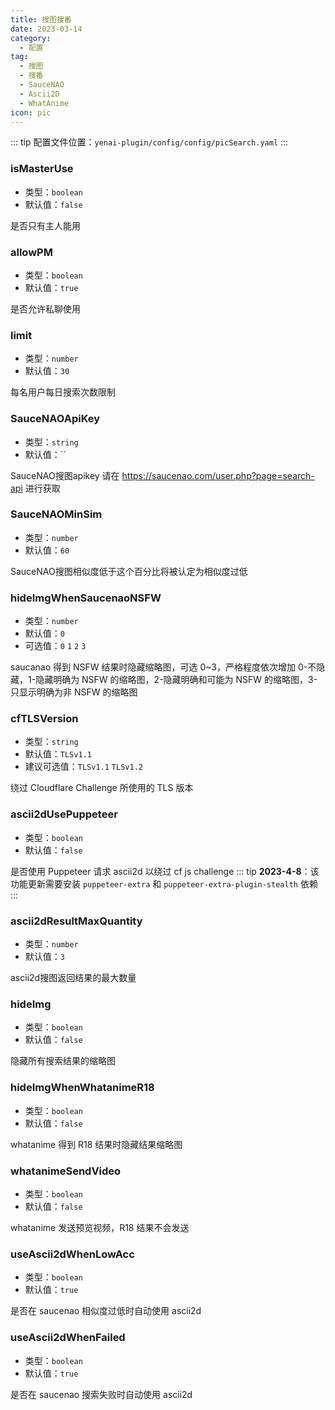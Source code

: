 ```yaml
---
title: 搜图搜番
date: 2023-03-14
category:
  - 配置
tag:
  - 搜图
  - 搜番
  - SauceNAO
  - Ascii2D
  - WhatAnime
icon: pic
---
```


::: tip
配置文件位置：`yenai-plugin/config/config/picSearch.yaml`
:::

### isMasterUse
- 类型：`boolean`
- 默认值：`false`

是否只有主人能用

### allowPM
- 类型：`boolean`
- 默认值：`true`


是否允许私聊使用

### limit
- 类型：`number`
- 默认值：`30`

每名用户每日搜索次数限制

### SauceNAOApiKey<Badge type="tip" text="必填" />
- 类型：`string`
- 默认值：``

SauceNAO搜图apikey 请在 https://saucenao.com/user.php?page=search-api 进行获取

### SauceNAOMinSim
- 类型：`number`
- 默认值：`60`

SauceNAO搜图相似度低于这个百分比将被认定为相似度过低

### hideImgWhenSaucenaoNSFW
- 类型：`number`
- 默认值：`0`
- 可选值：`0` `1` `2` `3`

saucanao 得到 NSFW 结果时隐藏缩略图，可选 0~3，严格程度依次增加
0-不隐藏，1-隐藏明确为 NSFW 的缩略图，2-隐藏明确和可能为 NSFW 的缩略图，3-只显示明确为非 NSFW 的缩略图

### cfTLSVersion
- 类型：`string`
- 默认值：`TLSv1.1`
- 建议可选值：`TLSv1.1` `TLSv1.2`

绕过 Cloudflare Challenge 所使用的 TLS 版本

### ascii2dUsePuppeteer
- 类型：`boolean`
- 默认值：`false`

是否使用 Puppeteer 请求 ascii2d 以绕过 cf js challenge 
::: tip
**2023-4-8**：该功能更新需要安装 `puppeteer-extra` 和 `puppeteer-extra-plugin-stealth` 依赖
:::

### ascii2dResultMaxQuantity
- 类型：`number`
- 默认值：`3`

ascii2d搜图返回结果的最大数量

### hideImg
- 类型：`boolean`
- 默认值：`false`

隐藏所有搜索结果的缩略图

### hideImgWhenWhatanimeR18
- 类型：`boolean`
- 默认值：`false`

whatanime 得到 R18 结果时隐藏结果缩略图

### whatanimeSendVideo
- 类型：`boolean`
- 默认值：`false`

whatanime 发送预览视频，R18 结果不会发送

### useAscii2dWhenLowAcc
- 类型：`boolean`
- 默认值：`true`

是否在 saucenao 相似度过低时自动使用 ascii2d

### useAscii2dWhenFailed
- 类型：`boolean`
- 默认值：`true`

是否在 saucenao 搜索失败时自动使用 ascii2d
